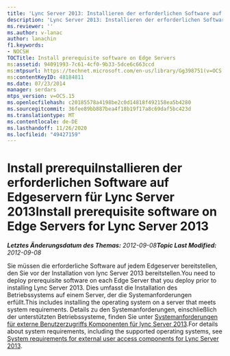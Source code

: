 ```yaml
---
title: 'Lync Server 2013: Installieren der erforderlichen Software auf Edgeservern'
description: 'Lync Server 2013: Installieren der erforderlichen Software auf Edgeserver'
ms.reviewer: ''
ms.author: v-lanac
author: lanachin
f1.keywords:
- NOCSH
TOCTitle: Install prerequisite software on Edge Servers
ms:assetid: 94091993-7c61-4cf0-9b33-5dce6c663ccd
ms:mtpsurl: https://technet.microsoft.com/en-us/library/Gg398751(v=OCS.15)
ms:contentKeyID: 48184811
ms.date: 07/23/2014
manager: serdars
mtps_version: v=OCS.15
ms.openlocfilehash: c20185578a4198be2c0d14818f492158ea5b4280
ms.sourcegitcommit: 36fee89bb887bea4f18b19f17a8c69daf5bc423d
ms.translationtype: MT
ms.contentlocale: de-DE
ms.lasthandoff: 11/26/2020
ms.locfileid: "49427159"
---
```

# <a name="install-prerequisite-software-on-edge-servers-for-lync-server-2013"></a><span data-ttu-id="ddc9d-103">Install prerequiInstallieren der erforderlichen Software auf Edgeservern für Lync Server 2013</span><span class="sxs-lookup"><span data-stu-id="ddc9d-103">Install prerequisite software on Edge Servers for Lync Server 2013</span></span>

<div data-xmlns="http://www.w3.org/1999/xhtml">

<div class="topic" data-xmlns="http://www.w3.org/1999/xhtml" data-msxsl="urn:schemas-microsoft-com:xslt" data-cs="https://msdn.microsoft.com/">

<div data-asp="https://msdn2.microsoft.com/asp">



</div>

<div id="mainSection">

<div id="mainBody"><span data-ttu-id="ddc9d-104">

<span> </span></span><span class="sxs-lookup"><span data-stu-id="ddc9d-104">

<span> </span></span></span>

<span data-ttu-id="ddc9d-105">_**Letztes Änderungsdatum des Themas:** 2012-09-08_</span><span class="sxs-lookup"><span data-stu-id="ddc9d-105">_**Topic Last Modified:** 2012-09-08_</span></span>

<span data-ttu-id="ddc9d-106">Sie müssen die erforderliche Software auf jedem Edgeserver bereitstellen, den Sie vor der Installation von lync Server 2013 bereitstellen.</span><span class="sxs-lookup"><span data-stu-id="ddc9d-106">You need to deploy prerequisite software on each Edge Server that you deploy prior to installing Lync Server 2013.</span></span> <span data-ttu-id="ddc9d-107">Dies umfasst die Installation des Betriebssystems auf einem Server, der die Systemanforderungen erfüllt.</span><span class="sxs-lookup"><span data-stu-id="ddc9d-107">This includes installing the operating system on a server that meets system requirements.</span></span> <span data-ttu-id="ddc9d-108">Details zu den Systemanforderungen, einschließlich der unterstützten Betriebssysteme, finden Sie unter [Systemanforderungen für externe Benutzerzugriffs Komponenten für lync Server 2013](lync-server-2013-system-requirements-for-external-user-access-components.md).</span><span class="sxs-lookup"><span data-stu-id="ddc9d-108">For details about system requirements, including the supported operating systems, see [System requirements for external user access components for Lync Server 2013](lync-server-2013-system-requirements-for-external-user-access-components.md).</span></span>

<span data-ttu-id="ddc9d-109"></div>

<span> </span>

</div>

</div>

</span><span class="sxs-lookup"><span data-stu-id="ddc9d-109"></div>

<span> </span>

</div>

</div>

</span></span></div>

